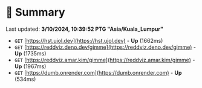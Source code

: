 # 📖 Summary
Last updated: **3/10/2024, 10:39:52 PTG "Asia/Kuala_Lumpur"**

- `GET` [https://hst.ujol.dev](https://hst.ujol.dev) - **Up** (1662ms)
- `GET` [https://reddviz.deno.dev/gimme](https://reddviz.deno.dev/gimme) - **Up** (1735ms)
- `GET` [https://reddviz.amar.kim/gimme](https://reddviz.amar.kim/gimme) - **Up** (1967ms)
- `GET` [https://dumb.onrender.com](https://dumb.onrender.com) - **Up** (534ms)
